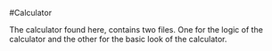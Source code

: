 #Calculator

The calculator found here, contains two files. One for the logic of the calculator and the other for the basic look of the calculator.
